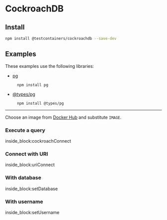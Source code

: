 # CockroachDB

## Install

```bash
npm install @testcontainers/cockroachdb --save-dev
```

## Examples

These examples use the following libraries:

- [pg](https://www.npmjs.com/package/pg)

        npm install pg

- [@types/pg](https://www.npmjs.com/package/@types/pg)

        npm install @types/pg

---

Choose an image from [Docker Hub](https://hub.docker.com/r/cockroachdb/cockroach) and substitute `IMAGE`.

### Execute a query
 
<!--codeinclude-->
[](../../packages/modules/cockroachdb/src/cockroachdb-container.test.ts) inside_block:cockroachConnect
<!--/codeinclude-->

### Connect with URI

<!--codeinclude-->
[](../../packages/modules/cockroachdb/src/cockroachdb-container.test.ts) inside_block:uriConnect
<!--/codeinclude-->

### With database

<!--codeinclude-->
[](../../packages/modules/cockroachdb/src/cockroachdb-container.test.ts) inside_block:setDatabase
<!--/codeinclude-->

### With username

<!--codeinclude-->
[](../../packages/modules/cockroachdb/src/cockroachdb-container.test.ts) inside_block:setUsername
<!--/codeinclude-->
